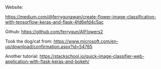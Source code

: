 Website: 


https://medium.com/@ferrygunawan/create-flower-image-classification-with-tensorflow-keras-and-flask-4fd6efd4c5ac

Github: 
https://github.com/ferrygun/AIFlowers2

Took the dog/cat from: 
https://www.microsoft.com/en-us/download/confirmation.aspx?id=54765


Another tutorial: 
https://stackschool.io/quick-image-classifier-web-application-with-flask-keras-and-bokeh/

